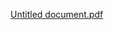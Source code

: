 [Untitled document.pdf](https://github.com/Fambriz/Controls-and-Compliance-Exemplar/files/14129715/Untitled.document.pdf)
